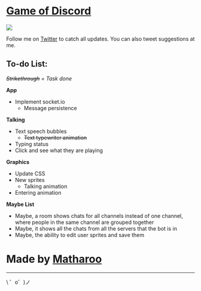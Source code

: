 # [Game of Discord](http://discord.matharoo.net/)

![](https://s2.gifyu.com/images/ezgif.com-video-to-gif-223e0c9e8f6add519.gif)

Follow me on [Twitter](https://twitter.com/itsmatharoo) to catch all updates. You can also tweet suggestions at me.

To-do List:
------------
*~~Strikethrough~~ = Task done*

**App**

* Implement socket.io
    * Message persistence

**Talking**

* Text speech bubbles
    * ~~Text typewriter animation~~
* Typing status
* Click and see what they are playing

**Graphics**

* Update CSS
* New sprites
    * Talking animation
* Entering animation

**Maybe List**

* Maybe, a room shows chats for all channels instead of one channel, where people in the same channel are grouped together
* Maybe, it shows all the chats from all the servers that the bot is in
* Maybe, the ability to edit user sprites and save them

# Made by [Matharoo](https://twitter.com/itsmatharoo)
-------------------

\ ゜o゜)ノ
